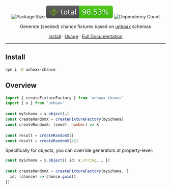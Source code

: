 <p align="center">
  <img alt="Package Size" src="https://badgen.net/bundlephobia/minzip/unhoax-chance">
  <img alt="Total coverage" src="https://raw.githubusercontent.com/SacDeNoeuds/unhoax-chance/refs/heads/main/badges/coverage-total.svg">
  <img alt="Dependency Count" src="https://badgen.net/bundlephobia/dependency-count/unhoax-chance">
</p>

<p align="center">
Generate (seeded) chance fixtures based on <a href="https://github.com/SacDeNoeuds/unhoax">unhoax</a> schemas
</p>

<p align="center">
  <a href="#install">Install</a>
  <span>·</span>
  <a href="#overview">Usage</a>
  <span>·</span>
  <a href="https://sacdenoeuds.github.io/unhoax-chance/">Full Documentation</a>
</p>

---

## Install

```sh
npm i -D unhoax-chance
```

## Overview

```ts
import { createFixtureFactory } from 'unhoax-chance'
import { x } from 'unhoax'

const mySchema = x.object(…)
const createRandomX = createFixtureFactory(mySchema)
const createRandomX: (seed?: number) => X

const result = createRandomX()
const result = createRandomX(42)
```

Specifically for objects, you can override generators at property-level:

```ts
const mySchema = x.object({ id: x.string, … })

const createRandomX = createFixtureFactory(mySchema, {
  id: (chance) => chance.guid(),
})
```
